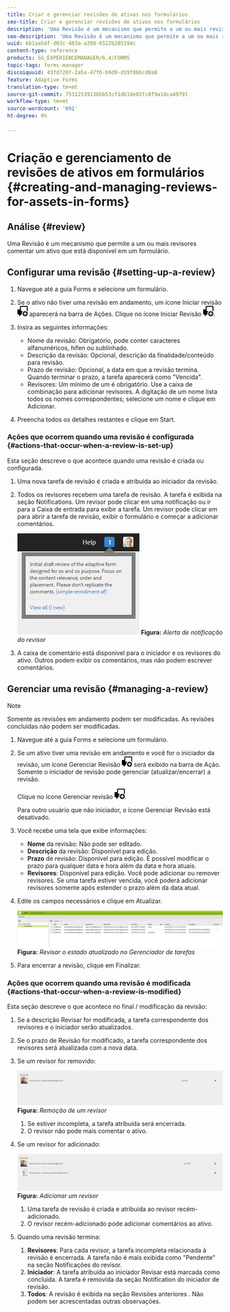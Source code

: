 ```yaml
---
title: Criar e gerenciar revisões de ativos nos formulários
seo-title: Criar e gerenciar revisões de ativos nos formulários
description: 'Uma Revisão é um mecanismo que permite a um ou mais revisores comentar um ativo que está disponível em um formulário. '
seo-description: 'Uma Revisão é um mecanismo que permite a um ou mais revisores comentar um ativo que está disponível em um formulário. '
uuid: 6b1aa54f-d03c-483a-a398-6522b285194c
content-type: reference
products: SG_EXPERIENCEMANAGER/6.4/FORMS
topic-tags: forms-manager
discoiquuid: 43fd720f-2a5a-47fb-b9d9-d19f866cd0a0
feature: Adaptive Forms
translation-type: tm+mt
source-git-commit: 75312539136bb53cf1db1de03fc0f9a1dca49791
workflow-type: tm+mt
source-wordcount: '691'
ht-degree: 0%

---
```



# Criação e gerenciamento de revisões de ativos em formulários {#creating-and-managing-reviews-for-assets-in-forms}

## Análise {#review}

Uma Revisão é um mecanismo que permite a um ou mais revisores comentar um ativo que está disponível em um formulário.

## Configurar uma revisão {#setting-up-a-review}

1. Navegue até a guia Forms e selecione um formulário.
1. Se o ativo não tiver uma revisão em andamento, um ícone Iniciar revisão ![aem6forms_review_chat_comment](assets/aem6forms_review_chat_comment.png) aparecerá na barra de Ações. Clique no ícone Iniciar Revisão ![aem6forms_review_chat_comment](assets/aem6forms_review_chat_comment.png).
1. Insira as seguintes informações:

   * Nome da revisão: Obrigatório, pode conter caracteres alfanuméricos, hífen ou sublinhado.
   * Descrição da revisão: Opcional, descrição da finalidade/conteúdo para revisão.
   * Prazo de revisão: Opcional, a data em que a revisão termina. Quando terminar o prazo, a tarefa aparecerá como &quot;Vencida&quot;.
   * Revisores: Um mínimo de um é obrigatório. Use a caixa de combinação para adicionar revisores. A digitação de um nome lista todos os nomes correspondentes; selecione um nome e clique em Adicionar.

1. Preencha todos os detalhes restantes e clique em Start.

### Ações que ocorrem quando uma revisão é configurada {#actions-that-occur-when-a-review-is-set-up}

Esta seção descreve o que acontece quando uma revisão é criada ou configurada.

1. Uma nova tarefa de revisão é criada e atribuída ao iniciador da revisão.
1. Todos os revisores recebem uma tarefa de revisão. A tarefa é exibida na seção Notifications. Um revisor pode clicar em uma notificação ou ir para a Caixa de entrada para exibir a tarefa. Um revisor pode clicar em para abrir a tarefa de revisão, exibir o formulário e começar a adicionar comentários.

   ![Alerta de notificação do revisor](assets/noti.png)
   **Figura:** *Alerta de notificação do revisor*

1. A caixa de comentário está disponível para o iniciador e os revisores do ativo. Outros podem exibir os comentários, mas não podem escrever comentários.

## Gerenciar uma revisão {#managing-a-review}

>[!NOTE]
>
>Somente as revisões em andamento podem ser modificadas. As revisões concluídas não podem ser modificadas.

1. Navegue até a guia Forms e selecione um formulário.

1. Se um ativo tiver uma revisão em andamento e você for o iniciador da revisão, um ícone Gerenciar Revisão ![aem6forms_review_chat_comment](assets/aem6forms_review_chat_comment.png) será exibido na barra de Ação. Somente o iniciador de revisão pode gerenciar (atualizar/encerrar) a revisão.

   Clique no ícone Gerenciar revisão ![aem6forms_review_chat_comment](assets/aem6forms_review_chat_comment.png).

   Para outro usuário que não iniciador, o ícone Gerenciar Revisão está desativado.

1. Você recebe uma tela que exibe informações:

   * **Nome** da revisão: Não pode ser editado.
   * **Descrição** da revisão: Disponível para edição.
   * **Prazo** de revisão: Disponível para edição. É possível modificar o prazo para qualquer data e hora além da data e hora atuais.
   * **Revisores**: Disponível para edição. Você pode adicionar ou remover revisores. Se uma tarefa estiver vencida, você poderá adicionar revisores somente após estender o prazo além da data atual.

1. Edite os campos necessários e clique em Atualizar.

   ![Rever o estado atualizado no Gerenciador de Tarefas](assets/tskmgr.png)
   **Figura:** *Revisar o estado atualizado no Gerenciador de tarefas*

1. Para encerrar a revisão, clique em Finalizar.

### Ações que ocorrem quando uma revisão é modificada {#actions-that-occur-when-a-review-is-modified}

Esta seção descreve o que acontece no final / modificação da revisão:

1. Se a descrição Revisar for modificada, a tarefa correspondente dos revisores e o iniciador serão atualizados.
1. Se o prazo de Revisão for modificado, a tarefa correspondente dos revisores será atualizada com a nova data.

1. Se um revisor for removido:

   ![Remover um revisor](assets/removeduser.png)
   **Figura:** *Remoção de um revisor*

   1. Se estiver incompleta, a tarefa atribuída será encerrada.
   1. O revisor não pode mais comentar o ativo.

1. Se um revisor for adicionado:

   ![Adicionar um revisor](assets/addedreviewer.png)
   **Figura:** *Adicionar um revisor*

   1. Uma tarefa de revisão é criada e atribuída ao revisor recém-adicionado.
   1. O revisor recém-adicionado pode adicionar comentários ao ativo.

1. Quando uma revisão termina:

   1. **Revisores**: Para cada revisor, a tarefa incompleta relacionada à revisão é encerrada. A tarefa não é mais exibida como &quot;Pendente&quot; na seção Notificações do revisor.
   1. **Iniciador**: A tarefa atribuída ao iniciador Revisar está marcada como concluída. A tarefa é removida da seção Notification do iniciador de revisão.
   1. **Todos**: A revisão é exibida na seção Revisões anteriores . Não podem ser acrescentadas outras observações.

